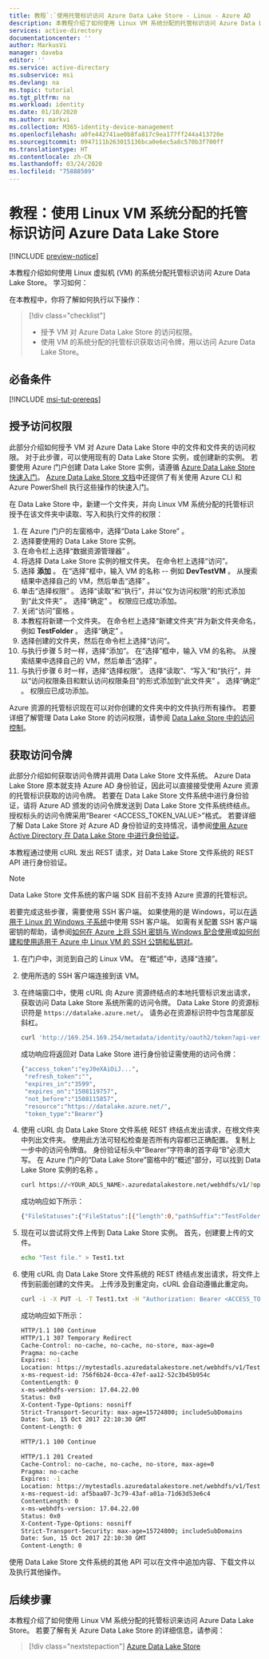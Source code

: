 ```yaml
---
title: 教程`:`使用托管标识访问 Azure Data Lake Store - Linux - Azure AD
description: 本教程介绍了如何使用 Linux VM 系统分配的托管标识访问 Azure Data Lake Store。
services: active-directory
documentationcenter: ''
author: MarkusVi
manager: daveba
editor: ''
ms.service: active-directory
ms.subservice: msi
ms.devlang: na
ms.topic: tutorial
ms.tgt_pltfrm: na
ms.workload: identity
ms.date: 01/10/2020
ms.author: markvi
ms.collection: M365-identity-device-management
ms.openlocfilehash: a0fe442741ae0b8fa817c9ea177ff244a413720e
ms.sourcegitcommit: 0947111b263015136bca0e6ec5a8c570b3f700ff
ms.translationtype: HT
ms.contentlocale: zh-CN
ms.lasthandoff: 03/24/2020
ms.locfileid: "75888509"
---
```

# <a name="tutorial-use-a-linux-vm-system-assigned-managed-identity-to-access-azure-data-lake-store"></a>教程：使用 Linux VM 系统分配的托管标识访问 Azure Data Lake Store

[!INCLUDE [preview-notice](../../../includes/active-directory-msi-preview-notice.md)]

本教程介绍如何使用 Linux 虚拟机 (VM) 的系统分配托管标识访问 Azure Data Lake Store。 学习如何： 

在本教程中，你将了解如何执行以下操作：

> [!div class="checklist"]
> * 授予 VM 对 Azure Data Lake Store 的访问权限。
> * 使用 VM 的系统分配的托管标识获取访问令牌，用以访问 Azure Data Lake Store。

## <a name="prerequisites"></a>必备条件

[!INCLUDE [msi-tut-prereqs](../../../includes/active-directory-msi-tut-prereqs.md)]

## <a name="grant-access"></a>授予访问权限

此部分介绍如何授予 VM 对 Azure Data Lake Store 中的文件和文件夹的访问权限。 对于此步骤，可以使用现有的 Data Lake Store 实例，或创建新的实例。 若要使用 Azure 门户创建 Data Lake Store 实例，请遵循 [Azure Data Lake Store 快速入门](https://docs.microsoft.com/azure/data-lake-store/data-lake-store-get-started-portal)。 [Azure Data Lake Store 文档](https://docs.microsoft.com/azure/data-lake-store/data-lake-store-overview)中还提供了有关使用 Azure CLI 和 Azure PowerShell 执行这些操作的快速入门。

在 Data Lake Store 中，新建一个文件夹，并向 Linux VM 系统分配的托管标识授予在该文件夹中读取、写入和执行文件的权限：

1. 在 Azure 门户的左窗格中，选择“Data Lake Store”  。
2. 选择要使用的 Data Lake Store 实例。
3. 在命令栏上选择“数据资源管理器”  。
4. 将选择 Data Lake Store 实例的根文件夹。 在命令栏上选择“访问”。 
5. 选择 **添加** 。  在“选择”框中，输入 VM 的名称 -- 例如 **DevTestVM** 。 从搜索结果中选择自己的 VM，然后单击“选择”  。
6. 单击“选择权限”  。  选择“读取”和“执行”，并以“仅为访问权限”的形式添加到“此文件夹”     。 选择“确定”  。  权限应已成功添加。
7. 关闭“访问”窗格  。
8. 本教程将新建一个文件夹。 在命令栏上选择“新建文件夹”并为新文件夹命名，例如 **TestFolder** 。  选择“确定”  。
9. 选择创建的文件夹，然后在命令栏上选择“访问”。 
10. 与执行步骤 5 时一样，选择“添加”。  在“选择”框中，输入 VM 的名称。  从搜索结果中选择自己的 VM，然后单击“选择”  。
11. 与执行步骤 6 时一样，选择“选择权限”。  选择“读取”、“写入”和“执行”，并以“访问权限条目和默认访问权限条目”的形式添加到“此文件夹”      。 选择“确定”  。  权限应已成功添加。

Azure 资源的托管标识现在可以对你创建的文件夹中的文件执行所有操作。 若要详细了解管理 Data Lake Store 的访问权限，请参阅 [Data Lake Store 中的访问控制](https://docs.microsoft.com/azure/data-lake-store/data-lake-store-access-control)。

## <a name="get-an-access-token"></a>获取访问令牌 

此部分介绍如何获取访问令牌并调用 Data Lake Store 文件系统。 Azure Data Lake Store 原本就支持 Azure AD 身份验证，因此可以直接接受使用 Azure 资源的托管标识获取的访问令牌。 若要在 Data Lake Store 文件系统中进行身份验证，请将 Azure AD 颁发的访问令牌发送到 Data Lake Store 文件系统终结点。 授权标头的访问令牌采用“Bearer \<ACCESS_TOKEN_VALUE\>”格式。  若要详细了解 Data Lake Store 对 Azure AD 身份验证的支持情况，请参阅[使用 Azure Active Directory 在 Data Lake Store 中进行身份验证](https://docs.microsoft.com/azure/data-lake-store/data-lakes-store-authentication-using-azure-active-directory)。

本教程通过使用 cURL 发出 REST 请求，对 Data Lake Store 文件系统的 REST API 进行身份验证。

> [!NOTE]
> Data Lake Store 文件系统的客户端 SDK 目前不支持 Azure 资源的托管标识。

若要完成这些步骤，需要使用 SSH 客户端。 如果使用的是 Windows，可以在[适用于 Linux 的 Windows 子系统](https://msdn.microsoft.com/commandline/wsl/about)中使用 SSH 客户端。 如需有关配置 SSH 客户端密钥的帮助，请参阅[如何在 Azure 上将 SSH 密钥与 Windows 配合使用](../../virtual-machines/linux/ssh-from-windows.md)或[如何创建和使用适用于 Azure 中 Linux VM 的 SSH 公钥和私钥对](../../virtual-machines/linux/mac-create-ssh-keys.md)。

1. 在门户中，浏览到自己的 Linux VM。 在“概述”中，选择“连接”。    
2. 使用所选的 SSH 客户端连接到该 VM。 
3. 在终端窗口中，使用 cURL 向 Azure 资源终结点的本地托管标识发出请求，获取访问 Data Lake Store 系统所需的访问令牌。 Data Lake Store 的资源标识符是 `https://datalake.azure.net/`。  请务必在资源标识符中包含尾部反斜杠。
    
   ```bash
   curl 'http://169.254.169.254/metadata/identity/oauth2/token?api-version=2018-02-01&resource=https%3A%2F%2Fdatalake.azure.net%2F' -H Metadata:true   
   ```
    
   成功响应将返回对 Data Lake Store 进行身份验证需使用的访问令牌：

   ```bash
   {"access_token":"eyJ0eXAiOiJ...",
    "refresh_token":"",
    "expires_in":"3599",
    "expires_on":"1508119757",
    "not_before":"1508115857",
    "resource":"https://datalake.azure.net/",
    "token_type":"Bearer"}
   ```

4. 使用 cURL 向 Data Lake Store 文件系统 REST 终结点发出请求，在根文件夹中列出文件夹。 使用此方法可轻松检查是否所有内容都已正确配置。 复制上一步中的访问令牌值。 身份验证标头中“Bearer”字符串的首字母“B”必须大写。 在 Azure 门户的“Data Lake Store”窗格中的“概述”部分，可以找到 Data Lake Store 实例的名称   。

   ```bash
   curl https://<YOUR_ADLS_NAME>.azuredatalakestore.net/webhdfs/v1/?op=LISTSTATUS -H "Authorization: Bearer <ACCESS_TOKEN>"
   ```
    
   成功响应如下所示：

   ```bash
   {"FileStatuses":{"FileStatus":[{"length":0,"pathSuffix":"TestFolder","type":"DIRECTORY","blockSize":0,"accessTime":1507934941392,"modificationTime":1508105430590,"replication":0,"permission":"770","owner":"bd0e76d8-ad45-4fe1-8941-04a7bf27f071","group":"bd0e76d8-ad45-4fe1-8941-04a7bf27f071"}]}}
   ```

5. 现在可以尝试将文件上传到 Data Lake Store 实例。 首先，创建要上传的文件。

   ```bash
   echo "Test file." > Test1.txt
   ```

6. 使用 cURL 向 Data Lake Store 文件系统的 REST 终结点发出请求，将文件上传到前面创建的文件夹。 上传涉及到重定向，cURL 会自动遵循此重定向。 

   ```bash
   curl -i -X PUT -L -T Test1.txt -H "Authorization: Bearer <ACCESS_TOKEN>" 'https://<YOUR_ADLS_NAME>.azuredatalakestore.net/webhdfs/v1/<FOLDER_NAME>/Test1.txt?op=CREATE' 
   ```

    成功响应如下所示：

   ```bash
   HTTP/1.1 100 Continue
   HTTP/1.1 307 Temporary Redirect
   Cache-Control: no-cache, no-cache, no-store, max-age=0
   Pragma: no-cache
   Expires: -1
   Location: https://mytestadls.azuredatalakestore.net/webhdfs/v1/TestFolder/Test1.txt?op=CREATE&write=true
   x-ms-request-id: 756f6b24-0cca-47ef-aa12-52c3b45b954c
   ContentLength: 0
   x-ms-webhdfs-version: 17.04.22.00
   Status: 0x0
   X-Content-Type-Options: nosniff
   Strict-Transport-Security: max-age=15724800; includeSubDomains
   Date: Sun, 15 Oct 2017 22:10:30 GMT
   Content-Length: 0
       
   HTTP/1.1 100 Continue
       
   HTTP/1.1 201 Created
   Cache-Control: no-cache, no-cache, no-store, max-age=0
   Pragma: no-cache
   Expires: -1
   Location: https://mytestadls.azuredatalakestore.net/webhdfs/v1/TestFolder/Test1.txt?op=CREATE&write=true
   x-ms-request-id: af5baa07-3c79-43af-a01a-71d63d53e6c4
   ContentLength: 0
   x-ms-webhdfs-version: 17.04.22.00
   Status: 0x0
   X-Content-Type-Options: nosniff
   Strict-Transport-Security: max-age=15724800; includeSubDomains
   Date: Sun, 15 Oct 2017 22:10:30 GMT
   Content-Length: 0
   ```

使用 Data Lake Store 文件系统的其他 API 可以在文件中追加内容、下载文件以及执行其他操作。

## <a name="next-steps"></a>后续步骤

本教程介绍了如何使用 Linux VM 系统分配的托管标识来访问 Azure Data Lake Store。 若要了解有关 Azure Data Lake Store 的详细信息，请参阅：

> [!div class="nextstepaction"]
>[Azure Data Lake Store](/azure/data-lake-store/data-lake-store-overview)

